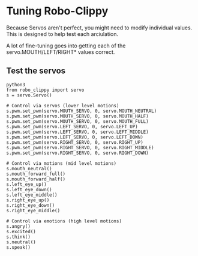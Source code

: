 # Tuning Robo-Clippy

Because Servos aren't perfect, you might need to modify individual values.  This is designed to help test each arciulation.

A lot of fine-tuning goes into getting each of the servo.MOUTH/LEFT/RIGHT* values correct.

## Test the servos
```shell
python3
from robo_clippy import servo
s = servo.Servo()

# Control via servos (lower level motions)
s.pwm.set_pwm(servo.MOUTH_SERVO, 0, servo.MOUTH_NEUTRAL)
s.pwm.set_pwm(servo.MOUTH_SERVO, 0, servo.MOUTH_HALF)
s.pwm.set_pwm(servo.MOUTH_SERVO, 0, servo.MOUTH_FULL)
s.pwm.set_pwm(servo.LEFT_SERVO, 0, servo.LEFT_UP)
s.pwm.set_pwm(servo.LEFT_SERVO, 0, servo.LEFT_MIDDLE)
s.pwm.set_pwm(servo.LEFT_SERVO, 0, servo.LEFT_DOWN)
s.pwm.set_pwm(servo.RIGHT_SERVO, 0, servo.RIGHT_UP)
s.pwm.set_pwm(servo.RIGHT_SERVO, 0, servo.RIGHT_MIDDLE)
s.pwm.set_pwm(servo.RIGHT_SERVO, 0, servo.RIGHT_DOWN)

# Control via motions (mid level motions)
s.mouth_neutral()
s.mouth_forward_full()
s.mouth_forward_half()
s.left_eye_up()
s.left_eye_down()
s.left_eye_middle()
s.right_eye_up()
s.right_eye_down()
s.right_eye_middle()

# Control via emotions (high level motions)
s.angry()
s.excited()
s.think()
s.neutral()
s.speak()
```